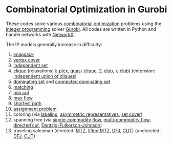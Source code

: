 # Combinatorial Optimization in Gurobi

These codes solve various [combinatorial optimization](https://en.wikipedia.org/wiki/Combinatorial_optimization) problems using the [integer programming](https://en.wikipedia.org/wiki/Integer_programming) solver [Gurobi](https://en.wikipedia.org/wiki/Gurobi). All codes are written in Python and handle networks with [NetworkX](https://en.wikipedia.org/wiki/NetworkX).

The IP models generally increase in difficulty:
1. [knapsack](https://github.com/AustinLBuchanan/Combinatorial-Optimization-in-Gurobi/blob/main/knapsack.ipynb)
2. [vertex cover](https://github.com/AustinLBuchanan/Combinatorial-Optimization-in-Gurobi/blob/main/vertex-cover.ipynb)
3. [independent set](https://github.com/AustinLBuchanan/Combinatorial-Optimization-in-Gurobi/blob/main/independent-set.ipynb)
4. [clique](https://github.com/AustinLBuchanan/Combinatorial-Optimization-in-Gurobi/blob/main/clique.ipynb) (relaxations: [k-plex](https://github.com/AustinLBuchanan/Combinatorial-Optimization-in-Gurobi/blob/main/k-plex.ipynb), [quasi-clique](https://github.com/AustinLBuchanan/Combinatorial-Optimization-in-Gurobi/blob/main/quasi-clique.ipynb), [2-club](https://github.com/AustinLBuchanan/Combinatorial-Optimization-in-Gurobi/blob/main/2-club.ipynb), [k-club](https://github.com/AustinLBuchanan/Combinatorial-Optimization-in-Gurobi/blob/main/k-club.ipynb)) (extension: [independent union of cliques](https://github.com/AustinLBuchanan/Combinatorial-Optimization-in-Gurobi/blob/main/independent-union-of-cliques.ipynb))
5. [dominating set](https://github.com/AustinLBuchanan/Combinatorial-Optimization-in-Gurobi/blob/main/dom-set.ipynb) and [connected dominating set](https://github.com/AustinLBuchanan/Combinatorial-Optimization-in-Gurobi/blob/main/connected-dominating-set.ipynb)
6. [matching](https://github.com/AustinLBuchanan/Combinatorial-Optimization-in-Gurobi/blob/main/matching.ipynb)
7. [min cut](https://github.com/AustinLBuchanan/Combinatorial-Optimization-in-Gurobi/blob/main/min-cut.ipynb)
8. [max flow](https://github.com/AustinLBuchanan/Combinatorial-Optimization-in-Gurobi/blob/main/max-flow.ipynb)
9. [shortest path](https://github.com/AustinLBuchanan/Combinatorial-Optimization-in-Gurobi/blob/main/shortest-path.ipynb)
10. [assignment problem](https://github.com/AustinLBuchanan/Combinatorial-Optimization-in-Gurobi/blob/main/assignment.ipynb)
11. coloring (via [labeling](https://github.com/AustinLBuchanan/Combinatorial-Optimization-in-Gurobi/blob/main/coloring-via-labeling.ipynb), [asymmetric representatives](https://github.com/AustinLBuchanan/Combinatorial-Optimization-in-Gurobi/blob/main/coloring-via-asymmetric-representatives.ipynb), [set cover](https://github.com/AustinLBuchanan/Combinatorial-Optimization-in-Gurobi/blob/main/coloring-via-set-cover.ipynb))
12. spanning tree (via [single-commodity flow](https://github.com/AustinLBuchanan/Combinatorial-Optimization-in-Gurobi/blob/main/spanning-tree-via-scf.ipynb), [multi-commodity flow](https://github.com/AustinLBuchanan/Combinatorial-Optimization-in-Gurobi/blob/main/spanning-tree-via-mcf.ipynb), [directed cut](https://github.com/AustinLBuchanan/Combinatorial-Optimization-in-Gurobi/blob/main/spanning-tree-via-directed-cut.ipynb), [Dantzig-Fulkerson-Johnson](https://github.com/AustinLBuchanan/Combinatorial-Optimization-in-Gurobi/blob/main/spanning-tree-via-DFJ.ipynb))
13. traveling salesman (directed: [MTZ](https://github.com/AustinLBuchanan/Combinatorial-Optimization-in-Gurobi/blob/main/traveling-salesman-via-MTZ.ipynb), [lifted MTZ](https://github.com/AustinLBuchanan/Combinatorial-Optimization-in-Gurobi/blob/main/traveling-salesman-via-lifted-MTZ.ipynb), [DFJ](https://github.com/AustinLBuchanan/Combinatorial-Optimization-in-Gurobi/blob/main/traveling-salesman-via-DFJ.ipynb), [CUT](https://github.com/AustinLBuchanan/Combinatorial-Optimization-in-Gurobi/blob/main/traveling-salesman-via-directed-cut.ipynb)) (undirected: [DFJ](https://github.com/AustinLBuchanan/Combinatorial-Optimization-in-Gurobi/blob/main/traveling-salesman-via-symmetric-DFJ.ipynb), [CUT](https://github.com/AustinLBuchanan/Combinatorial-Optimization-in-Gurobi/blob/main/traveling-salesman-via-symmetric-cut.ipynb))

